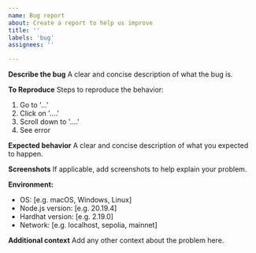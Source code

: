 ```yaml
---
name: Bug report
about: Create a report to help us improve
title: ''
labels: 'bug'
assignees: ''

---
```


**Describe the bug**
A clear and concise description of what the bug is.

**To Reproduce**
Steps to reproduce the behavior:
1. Go to '...'
2. Click on '....'
3. Scroll down to '....'
4. See error

**Expected behavior**
A clear and concise description of what you expected to happen.

**Screenshots**
If applicable, add screenshots to help explain your problem.

**Environment:**
 - OS: [e.g. macOS, Windows, Linux]
 - Node.js version: [e.g. 20.19.4]
 - Hardhat version: [e.g. 2.19.0]
 - Network: [e.g. localhost, sepolia, mainnet]

**Additional context**
Add any other context about the problem here.
